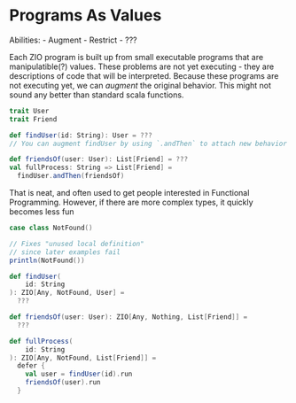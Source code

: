 # Programs As Values
        

Abilities:
    - Augment
    - Restrict
    - ???

Each ZIO program is built up from small executable programs that are manipulatible(?) values.
These problems are not yet executing - they are descriptions of code that will be interpreted.
Because these programs are not executing yet, we can *augment* the original behavior.
This might not sound any better than standard scala functions.

```scala mdoc
trait User
trait Friend
```

```scala mdoc:nest:fail
def findUser(id: String): User = ???
// You can augment findUser by using `.andThen` to attach new behavior

def friendsOf(user: User): List[Friend] = ???
val fullProcess: String => List[Friend] =
  findUser.andThen(friendsOf)
```
That is neat, and often used to get people interested in Functional Programming.
However, if there are more complex types, it quickly becomes less fun

```scala mdoc
case class NotFound()
```

```scala mdoc:invisible
// Fixes "unused local definition"
// since later examples fail
println(NotFound())
```


```scala mdoc:nest:fail
def findUser(
    id: String
): ZIO[Any, NotFound, User] =
  ???

def friendsOf(user: User): ZIO[Any, Nothing, List[Friend]] =
  ???

def fullProcess(
    id: String
): ZIO[Any, NotFound, List[Friend]] =
  defer {
    val user = findUser(id).run
    friendsOf(user).run
  }
```

